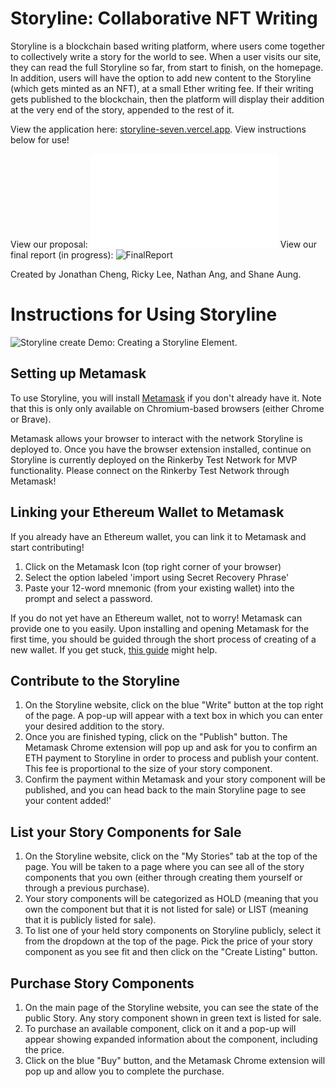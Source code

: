 # Storyline: Collaborative NFT Writing

Storyline is a blockchain based writing platform, where users come together to collectively write a story for the world to see. When a user visits our site, they can read the full Storyline so far, from start to finish, on the homepage. In addition, users will have the option to add new content to the Storyline (which gets minted as an NFT), at a small Ether writing fee. If their writing gets published to the blockchain, then the platform will display their addition at the very end of the story, appended to the rest of it.

View the application here: [storyline-seven.vercel.app](storyline-seven.vercel.app). View instructions below for use!

View our proposal: ![Proposal](docs/storyline_proposal.pdf)
View our final report (in progress): ![FinalReport]()

Created by Jonathan Cheng, Ricky Lee, Nathan Ang, and Shane Aung.

# Instructions for Using Storyline

![Storyline create](img/create_demp.gif)
Demo: Creating a Storyline Element.

## Setting up Metamask

To use Storyline, you will install  [Metamask](https://metamask.io/)  if you don't already have it. Note that this is only only available on Chromium-based browsers (either Chrome or Brave).

Metamask allows your browser to interact with the network Storyline is deployed to. Once you have the browser extension installed, continue on Storyline is currently deployed on the Rinkerby Test Network for MVP functionality. Please connect on the Rinkerby Test Network through Metamask!

## Linking your Ethereum Wallet to Metamask

If you already have an Ethereum wallet, you can link it to Metamask and start contributing!

1.  Click on the Metamask Icon (top right corner of your browser)
2.  Select the option labeled 'import using Secret Recovery Phrase'
3.  Paste your 12-word mnemonic (from your existing wallet) into the prompt and select a password.

If you do not yet have an Ethereum wallet, not to worry! Metamask can provide one to you easily. Upon installing and opening Metamask for the first time, you should be guided through the short process of creating of a new wallet. If you get stuck,  [this guide](https://nftnow.com/guides/how-to-set-up-metamask-wallet/)  might help.


## Contribute to the Storyline

1.  On the Storyline website, click on the blue "Write" button at the top right of the page. A pop-up will appear with a text box in which you can enter your desired addition to the story.
2.  Once you are finished typing, click on the "Publish" button. The Metamask Chrome extension will pop up and ask for you to confirm an ETH payment to Storyline in order to process and publish your content. This fee is proportional to the size of your story component.
3.  Confirm the payment within Metamask and your story component will be published, and you can head back to the main Storyline page to see your content added!'

## List your Story Components for Sale

1.  On the Storyline website, click on the "My Stories" tab at the top of the page. You will be taken to a page where you can see all of the story components that you own (either through creating them yourself or through a previous purchase).
2.  Your story components will be categorized as HOLD (meaning that you own the component but that it is not listed for sale) or LIST (meaning that it is publicly listed for sale).
3.  To list one of your held story components on Storyline publicly, select it from the dropdown at the top of the page. Pick the price of your story component as you see fit and then click on the "Create Listing" button.

## Purchase Story Components

1.  On the main page of the Storyline website, you can see the state of the public Story. Any story component shown in green text is listed for sale.
2.  To purchase an available component, click on it and a pop-up will appear showing expanded information about the component, including the price.
3.  Click on the blue "Buy" button, and the Metamask Chrome extension will pop up and allow you to complete the purchase.